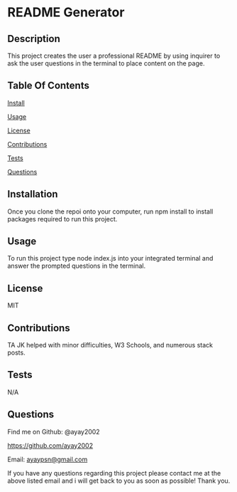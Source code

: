 
<h1>README Generator</h1>

<h2>Description</h2>
This project creates the user a professional README by using inquirer to ask the user questions in the terminal to place content on the page.


<h2>Table Of Contents</h2>

<a href='#install'>Install</a>

<a href='#usage'>Usage</a>

<a href ='#license'>License</a>

<a href ='#contributions'>Contributions</a>

<a href ='#tests'>Tests</a>

<a href='#questions'>Questions</a>



<h2 id='install'>Installation</h2>
Once you clone the repoi onto your computer, run npm install to install packages required to run this project.

<h2 id='usage'>Usage</h2>To run this project type node index.js into your integrated terminal and answer the prompted questions in the terminal.

<h2 id='license'>License</h2>MIT

<h2 id='contributions'>Contributions</h2>TA JK helped with minor difficulties, W3 Schools, and numerous stack posts.

<h2 id='tests'>Tests</h2>N/A

<h2 id='questions'>Questions</h2>

Find me on Github: @ayay2002

https://github.com/ayay2002

Email: ayaypsn@gmail.com

If you have any questions regarding this project please contact me at the above listed email and i will get back to you as soon as possible! Thank you.
